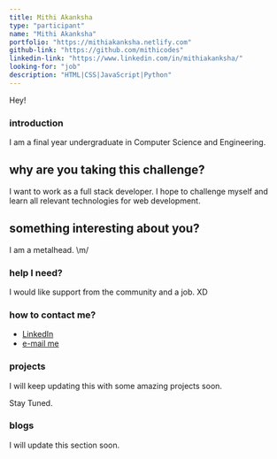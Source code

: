 ```yaml
---
title: Mithi Akanksha
type: "participant"
name: "Mithi Akanksha"
portfolio: "https://mithiakanksha.netlify.com"
github-link: "https://github.com/mithicodes"
linkedin-link: "https://www.linkedin.com/in/mithiakanksha/"
looking-for: "job"
description: "HTML|CSS|JavaScript|Python"
---
```


Hey!

### introduction

I am a final year undergraduate in Computer Science and Engineering.

## why are you taking this challenge?

I want to work as a full stack developer.
I hope to challenge myself and learn all relevant technologies for web development.

## something interesting about you?

I am a metalhead. \m/

### help I need?

I would like support from the community and a job. XD

### how to contact me?

- [LinkedIn](https://www.linkedin.com/in/mithiakanksha/)
- [e-mail me](mailto:mithi.cule@gmail.com)

### projects

I will keep updating this with some amazing projects soon.

Stay Tuned.




### blogs

I will update this section soon.